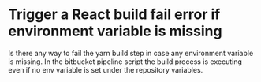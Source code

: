 
# Trigger a React build fail error if environment variable is missing

Is there any way to fail the yarn build step in case any environment variable is missing. In the bitbucket pipeline script the build process is executing even if no env variable is set under the repository variables.

        